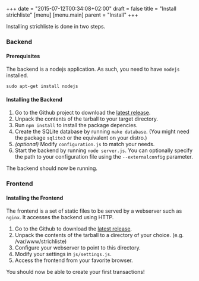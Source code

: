 +++
date = "2015-07-12T00:34:08+02:00"
draft = false
title = "Install strichliste"
[menu]
  [menu.main]
    parent = "Install"
+++

Installing strichliste is done in two steps.

### Backend

#### Prerequisites

The backend is a nodejs application. As such, you need to have `nodejs` installed.

    sudo apt-get install nodejs

#### Installing the Backend

1. Go to the Github project to download the [latest release](https://github.com/hackerspace-bootstrap/strichliste/releases).
2. Unpack the contents of the tarball to your target directory.
3. Run `npm install` to install the package depencies.
4. Create the SQLite database by running `make database`. (You might need the package `sqlite3` or the equivalent on your distro.)
5. _(optional)_ Modify `configuration.js` to match your needs.
6. Start the backend by running `node server.js`. You can optionally specify
the path to your configuration file using the `--externalconfig` parameter.

The backend should now be running.

### Frontend

#### Installing the Frontend

The frontend is a set of static files to be served by a webserver such as
`nginx`. It accesses the backend using HTTP.

1. Go to the Github to download the [latest release](https://github.com/hackerspace-bootstrap/strichliste-web/releases).
2. Unpack the contents of the tarball to a directory of your choice. (e.g. /var/www/strichliste)
3. Configure your webserver to point to this directory.
4. Modify your settings in `js/settings.js`.
5. Access the frontend from your favorite browser.

You should now be able to create your first transactions!
